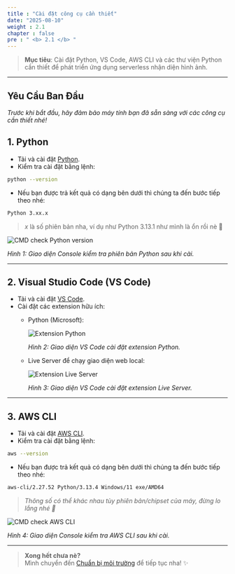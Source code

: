 ```yaml
---
title : "Cài đặt công cụ cần thiết"
date: "2025-08-10" 
weight : 2.1
chapter : false
pre : " <b> 2.1 </b> "
---
```


> **Mục tiêu**: Cài đặt Python, VS Code, AWS CLI và các thư viện Python cần thiết để phát triển ứng dụng serverless nhận diện hình ảnh.

---

## Yêu Cầu Ban Đầu

*Trước khi bắt đầu, hãy đảm bảo máy tính bạn đã sẵn sàng với các công cụ cần thiết nhé!*

## 1. Python

- Tải và cài đặt [Python](https://www.python.org/downloads/).  
- Kiểm tra cài đặt bằng lệnh:
```bash
python --version 
```
- Nếu bạn được trả kết quả có dạng bên dưới thì chúng ta đến bước tiếp theo nhé: 
```bash
Python 3.xx.x
```
> *x* là số phiên bản nha, ví dụ như Python 3.13.1 như mình là ổn rồi nè 💖

![CMD check Python version](/images/2.prerequisite/2.1.install-necessary-tool/install-necessary-tool-1.png)

*Hình 1: Giao diện Console kiểm tra phiên bản Python sau khi cài.*

---

## 2. Visual Studio Code (VS Code)

- Tải và cài đặt [VS Code](https://code.visualstudio.com/download).
- Cài đặt các extension hữu ích:
    - Python (Microsoft):

        ![Extension Python](/images/2.prerequisite/2.1.install-necessary-tool/install-necessary-tool-2.png)

        *Hình 2: Giao diện VS Code cài đặt extension Python.*

    - Live Server để chạy giao diện web local:

        ![Extension Live Server](/images/2.prerequisite/2.1.install-necessary-tool/install-necessary-tool-3.png)

        *Hình 3: Giao diện VS Code cài đặt extension Live Server.*

---

## 3. AWS CLI

- Tải và cài đặt [AWS CLI](https://docs.aws.amazon.com/cli/latest/userguide/getting-started-install.html).
- Kiểm tra cài đặt bằng lệnh:
```bash
aws --version 
```
- Nếu bạn được trả kết quả có dạng bên dưới thì chúng ta đến bước tiếp theo nhé: 
```bash
aws-cli/2.27.52 Python/3.13.4 Windows/11 exe/AMD64
``` 
> *Thông số có thể khác nhau tùy phiên bản/chipset của máy, đừng lo lắng nhé 💪*

![CMD check AWS CLI](/images/2.prerequisite/2.1.install-necessary-tool/install-necessary-tool-4.png)

*Hình 4: Giao diện Console kiểm tra AWS CLI sau khi cài.*

---

> **Xong hết chưa nè?**  
> Mình chuyển đến [Chuẩn bị môi trường](/2-preparation-steps/2.2-set-up-environment/) để tiếp tục nha! ✨
